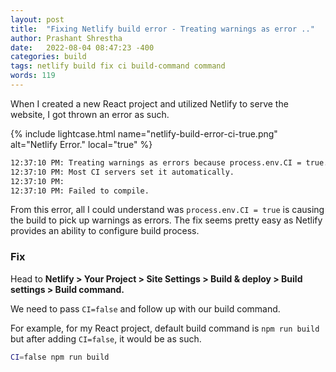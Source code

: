 ```yaml
---
layout: post
title:  "Fixing Netlify build error - Treating warnings as error .."
author: Prashant Shrestha
date:   2022-08-04 08:47:23 -400
categories: build
tags: netlify build fix ci build-command command
words: 119
---
```


When I created a new React project and utilized Netlify to serve the website, I got thrown an error as such.

<!-- excerpt -->
{% include lightcase.html name="netlify-build-error-ci-true.png" alt="Netlify Error." local="true" %}

```bash
12:37:10 PM: Treating warnings as errors because process.env.CI = true.
12:37:10 PM: Most CI servers set it automatically.
12:37:10 PM: 
12:37:10 PM: Failed to compile.
```

From this error, all I could understand was `process.env.CI = true` is causing the build to pick up warnings as errors. The fix seems pretty easy as Netlify provides an ability to configure build process.

### Fix

Head to **Netlify > Your Project > Site Settings > Build & deploy > Build settings > Build command.**

We need to pass `CI=false` and follow up with our build command.

For example, for my React project, default build command is `npm run build` but after adding `CI=false`, it would be as such.

```bash
CI=false npm run build
```